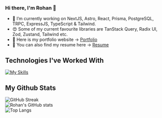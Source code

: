 ### Hi there, I'm Rohan 👋

- 🔭 I’m currently working on NextJS, Astro, React, Prisma, PostgreSQL, TRPC, ExpressJS, TypeScript & Tailwind.
- :heart_eyes: Some of my current favourite libraries are TanStack Query, Radix UI, Zod, Zustand, Tailwind etc.
- :link: Here is my portfolio website -> [Portfolio](https://rohanshrestha.dev)
- :page_facing_up: You can also find my resume here -> [Resume](https://rohanshrestha.dev/resume.pdf)

## Technologies I've Worked With
[![My Skills](https://skillicons.dev/icons?i=nextjs,astro,vite,webpack,react,redux,prisma,mysql,mongodb,ts,js,tailwind,sass,materialui,css,html,nodejs,express,c,cpp,py,linux)](https://rohanshrestha.dev)

## My Github Stats
![GitHub Streak](https://streak-stats.demolab.com?user=rohanshrestha01&theme=tokyonight&hide_border=true&border_radius=20)
<br/>
![Rohan's GitHub stats](https://github-readme-stats-rohanshrestha01.vercel.app/api?username=rohanshrestha01&count_private=true&show_icons=true&theme=tokyonight&hide_border=true&border_radius=20) &emsp; &emsp;
<br/>
![Top Langs](https://github-readme-stats-rohanshrestha01.vercel.app/api/top-langs/?username=rohanshrestha01&theme=tokyonight&layout=compact&hide_border=true&border_radius=20)
